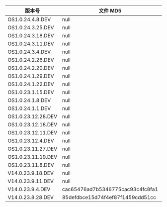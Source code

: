 | 版本号             | 文件 MD5                         | 更新时间 | 下载链接                                                                                                                                               |
| ------------------ | -------------------------------- | -------- | ------------------------------------------------------------------------------------------------------------------------------------------------------ |
| OS1.0.24.4.8.DEV   | null                             | 20240329 | [miui_ISHTAR_OS1.0.24.4.8.DEV_ceef45ecad_14.0.zip](https://hugeota.d.miui.com/OS1.0.24.4.8.DEV/miui_ISHTAR_OS1.0.24.4.8.DEV_ceef45ecad_14.0.zip)       |
| OS1.0.24.3.25.DEV  | null                             | 20240329 | [miui_ISHTAR_OS1.0.24.3.25.DEV_a9a6dd6a25_14.0.zip](https://hugeota.d.miui.com/OS1.0.24.3.25.DEV/miui_ISHTAR_OS1.0.24.3.25.DEV_a9a6dd6a25_14.0.zip)    |
| OS1.0.24.3.18.DEV  | null                             | 20240322 | [miui_ISHTAR_OS1.0.24.3.18.DEV_174dd0afca_14.0.zip](https://hugeota.d.miui.com/OS1.0.24.3.18.DEV/miui_ISHTAR_OS1.0.24.3.18.DEV_174dd0afca_14.0.zip)    |
| OS1.0.24.3.11.DEV  | null                             | 20240315 | [miui_ISHTAR_OS1.0.24.3.11.DEV_146e96ad14_14.0.zip](https://hugeota.d.miui.com/OS1.0.24.3.11.DEV/miui_ISHTAR_OS1.0.24.3.11.DEV_146e96ad14_14.0.zip)    |
| OS1.0.24.3.4.DEV   | null                             | 20240308 | [miui_ISHTAR_OS1.0.24.3.4.DEV_6d556c53d9_14.0.zip](https://hugeota.d.miui.com/OS1.0.24.3.4.DEV/miui_ISHTAR_OS1.0.24.3.4.DEV_6d556c53d9_14.0.zip)       |
| OS1.0.24.2.26.DEV  | null                             | 20240301 | [miui_ISHTAR_OS1.0.24.2.26.DEV_830e82b1a2_14.0.zip](https://hugeota.d.miui.com/OS1.0.24.2.26.DEV/miui_ISHTAR_OS1.0.24.2.26.DEV_830e82b1a2_14.0.zip)    |
| OS1.0.24.2.20.DEV  | null                             | 20240223 | [miui_ISHTAR_OS1.0.24.2.20.DEV_18abad3d28_14.0.zip](https://hugeota.d.miui.com/OS1.0.24.2.20.DEV/miui_ISHTAR_OS1.0.24.2.20.DEV_18abad3d28_14.0.zip)    |
| OS1.0.24.1.29.DEV  | null                             | 20240202 | [miui_ISHTAR_OS1.0.24.1.29.DEV_de89244611_14.0.zip](https://hugeota.d.miui.com/OS1.0.24.1.29.DEV/miui_ISHTAR_OS1.0.24.1.29.DEV_de89244611_14.0.zip)    |
| OS1.0.24.1.22.DEV  | null                             | 20240126 | [miui_ISHTAR_OS1.0.24.1.22.DEV_c8ccd780d9_14.0.zip](https://hugeota.d.miui.com/OS1.0.24.1.22.DEV/miui_ISHTAR_OS1.0.24.1.22.DEV_c8ccd780d9_14.0.zip)    |
| OS1.0.23.1.15.DEV  | null                             | 20240119 | [miui_ISHTAR_OS1.0.24.1.15.DEV_24f35e1c79_14.0.zip](https://hugeota.d.miui.com/OS1.0.24.1.15.DEV/miui_ISHTAR_OS1.0.24.1.15.DEV_24f35e1c79_14.0.zip)    |
| OS1.0.24.1.8.DEV   | null                             | 20240112 | [miui_ISHTAR_OS1.0.24.1.8.DEV_44f0664b01_14.0.zip](https://hugeota.d.miui.com/OS1.0.24.1.8.DEV/miui_ISHTAR_OS1.0.24.1.8.DEV_44f0664b01_14.0.zip)       |
| OS1.0.24.1.1.DEV   | null                             | 20240105 | [miui_ISHTAR_OS1.0.24.1.1.DEV_cabefcb2a8_14.0.zip](https://hugeota.d.miui.com/OS1.0.24.1.1.DEV/miui_ISHTAR_OS1.0.24.1.1.DEV_cabefcb2a8_14.0.zip)       |
| OS1.0.23.12.28.DEV | null                             | 20231229 | [miui_ISHTAR_OS1.0.23.12.28.DEV_1c92ec69ef_14.0.zip](https://hugeota.d.miui.com/OS1.0.23.12.28.DEV/miui_ISHTAR_OS1.0.23.12.28.DEV_1c92ec69ef_14.0.zip) |
| OS1.0.23.12.18.DEV | null                             | 20231222 | [miui_ISHTAR_OS1.0.23.12.18.DEV_caeb412ffa_14.0.zip](https://hugeota.d.miui.com/OS1.0.23.12.18.DEV/miui_ISHTAR_OS1.0.23.12.18.DEV_caeb412ffa_14.0.zip) |
| OS1.0.23.12.11.DEV | null                             | 20231215 | [miui_ISHTAR_OS1.0.23.12.11.DEV_73d2cc9d6b_14.0.zip](https://hugeota.d.miui.com/OS1.0.23.12.11.DEV/miui_ISHTAR_OS1.0.23.12.11.DEV_73d2cc9d6b_14.0.zip) |
| OS1.0.23.12.4.DEV  | null                             | 20231208 | [miui_ISHTAR_OS1.0.23.12.4.DEV_87ecdce7b8_14.0.zip](https://hugeota.d.miui.com/OS1.0.23.12.4.DEV/miui_ISHTAR_OS1.0.23.12.4.DEV_87ecdce7b8_14.0.zip)    |
| OS1.0.23.11.27.DEV | null                             | 20231201 | [miui_ISHTAR_OS1.0.23.11.27.DEV_12021bcb05_14.0.zip](https://hugeota.d.miui.com/OS1.0.23.11.27.DEV/miui_ISHTAR_OS1.0.23.11.27.DEV_12021bcb05_14.0.zip) |
| OS1.0.23.11.19.DEV | null                             | 20231121 | [miui_ISHTAR_OS1.0.23.11.19.DEV_ffe3075ca2_14.0.zip](https://hugeota.d.miui.com/OS1.0.23.11.19.DEV/miui_ISHTAR_OS1.0.23.11.19.DEV_ffe3075ca2_14.0.zip) |
| OS1.0.23.11.8.DEV  | null                             | 20231114 | [miui_ISHTAR_OS1.0.23.11.8.DEV_b8a5193d86_14.0.zip](https://hugeota.d.miui.com/OS1.0.23.11.8.DEV/miui_ISHTAR_OS1.0.23.11.8.DEV_b8a5193d86_14.0.zip)    |
| V14.0.23.9.18.DEV  | null                             | 20230922 | [miui_ISHTAR_V14.0.23.9.18.DEV_67ae31fbbf_13.0.zip](https://hugeota.d.miui.com/V14.0.23.9.18.DEV/miui_ISHTAR_V14.0.23.9.18.DEV_67ae31fbbf_13.0.zip)    |
| V14.0.23.9.11.DEV  | null                             | 20230915 | [miui_ISHTAR_V14.0.23.9.11.DEV_db2db62521_13.0.zip](https://hugeota.d.miui.com/V14.0.23.9.11.DEV/miui_ISHTAR_V14.0.23.9.11.DEV_db2db62521_13.0.zip)    |
| V14.0.23.9.4.DEV   | cac65476ad7b5346775cac93c4fc8fa1 | 20230908 | [miui_ISHTAR_V14.0.23.9.4.DEV_85defdbce1_13.0.zip](https://hugeota.d.miui.com/V14.0.23.9.4.DEV/miui_ISHTAR_V14.0.23.9.4.DEV_cac65476ad_13.0.zip)       |
| V14.0.23.8.28.DEV  | 85defdbce15d74f4ef87f1459cdd51cc | 20230901 | [miui_ISHTAR_V14.0.23.8.28.DEV_85defdbce1_13.0.zip](https://hugeota.d.miui.com/V14.0.23.8.28.DEV/miui_ISHTAR_V14.0.23.8.28.DEV_85defdbce1_13.0.zip)    |
